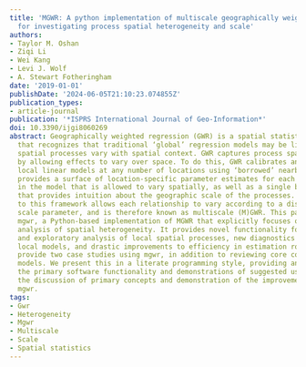 ```yaml
---
title: 'MGWR: A python implementation of multiscale geographically weighted regression
  for investigating process spatial heterogeneity and scale'
authors:
- Taylor M. Oshan
- Ziqi Li
- Wei Kang
- Levi J. Wolf
- A. Stewart Fotheringham
date: '2019-01-01'
publishDate: '2024-06-05T21:10:23.074855Z'
publication_types:
- article-journal
publication: '*ISPRS International Journal of Geo-Information*'
doi: 10.3390/ijgi8060269
abstract: Geographically weighted regression (GWR) is a spatial statistical technique
  that recognizes that traditional ‘global’ regression models may be limited when
  spatial processes vary with spatial context. GWR captures process spatial heterogeneity
  by allowing effects to vary over space. To do this, GWR calibrates an ensemble of
  local linear models at any number of locations using ‘borrowed’ nearby data. This
  provides a surface of location-specific parameter estimates for each relationship
  in the model that is allowed to vary spatially, as well as a single bandwidth parameter
  that provides intuition about the geographic scale of the processes. A recent extension
  to this framework allows each relationship to vary according to a distinct spatial
  scale parameter, and is therefore known as multiscale (M)GWR. This paper introduces
  mgwr, a Python-based implementation of MGWR that explicitly focuses on the multiscale
  analysis of spatial heterogeneity. It provides novel functionality for inference
  and exploratory analysis of local spatial processes, new diagnostics unique to multi-scale
  local models, and drastic improvements to efficiency in estimation routines. We
  provide two case studies using mgwr, in addition to reviewing core concepts of local
  models. We present this in a literate programming style, providing an overview of
  the primary software functionality and demonstrations of suggested usage alongside
  the discussion of primary concepts and demonstration of the improvements made in
  mgwr.
tags:
- Gwr
- Heterogeneity
- Mgwr
- Multiscale
- Scale
- Spatial statistics
---
```

